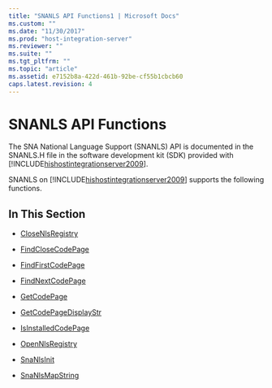 ```yaml
---
title: "SNANLS API Functions1 | Microsoft Docs"
ms.custom: ""
ms.date: "11/30/2017"
ms.prod: "host-integration-server"
ms.reviewer: ""
ms.suite: ""
ms.tgt_pltfrm: ""
ms.topic: "article"
ms.assetid: e7152b8a-422d-461b-92be-cf55b1cbcb60
caps.latest.revision: 4
---
```

# SNANLS API Functions
The SNA National Language Support (SNANLS) API is documented in the SNANLS.H file in the software development kit (SDK) provided with [!INCLUDE[hishostintegrationserver2009](../includes/hishostintegrationserver2009-md.md)].  
  
 SNANLS on [!INCLUDE[hishostintegrationserver2009](../includes/hishostintegrationserver2009-md.md)] supports the following functions.  
  
## In This Section  
  
-   [CloseNlsRegistry](../HIS2010/closenlsregistry2.md)  
  
-   [FindCloseCodePage](../HIS2010/findclosecodepage1.md)  
  
-   [FindFirstCodePage](../HIS2010/findfirstcodepage2.md)  
  
-   [FindNextCodePage](../HIS2010/findnextcodepage2.md)  
  
-   [GetCodePage](../HIS2010/getcodepage2.md)  
  
-   [GetCodePageDisplayStr](../HIS2010/getcodepagedisplaystr1.md)  
  
-   [IsInstalledCodePage](../HIS2010/isinstalledcodepage2.md)  
  
-   [OpenNlsRegistry](../HIS2010/opennlsregistry1.md)  
  
-   [SnaNlsInit](../HIS2010/snanlsinit2.md)  
  
-   [SnaNlsMapString](../HIS2010/snanlsmapstring2.md)